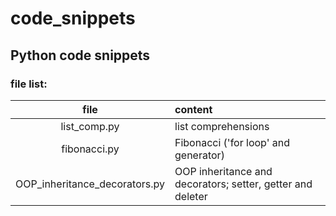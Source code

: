 # code_snippets

## Python code snippets

### file list:

|              file             |                           content                          |
|:-----------------------------:|:-----------------------------------------------------------|
| list_comp.py                  | list comprehensions                                        |
| fibonacci.py                  | Fibonacci ('for loop' and generator)                       |
| OOP_inheritance_decorators.py | OOP inheritance and decorators; setter, getter and deleter |

